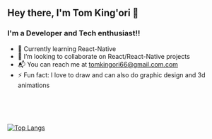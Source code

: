 ## Hey there, I'm Tom King'ori 👋 

### I'm a Developer and Tech enthusiast!!

- 🌱 Currently learning React-Native
- 👯 I’m looking to collaborate on React/React-Native projects
- 📬 You can reach me at <a href="tomkingori66@gmail.com">tomkingori66@gmail.com.com</a>
- ⚡ Fun fact: I love to draw and can also do graphic design and 3d animations

<!-- 
### Languages and Tools:

<img align="left" alt="HTML5" width="26px" src="https://cdn.jsdelivr.net/gh/devicons/devicon/icons/html5/html5-original.svg" style="padding-right:10px;" />
<img align="left" alt="CSS3" width="26px" src="https://cdn.jsdelivr.net/gh/devicons/devicon/icons/css3/css3-original.svg" style="padding-right:10px;" />
<img align="left" alt="JavaScript" width="26px" src="https://cdn.jsdelivr.net/gh/devicons/devicon/icons/javascript/javascript-original.svg" style="padding-right:10px;" />
<img align="left" alt="React" width="26px" src="https://cdn.jsdelivr.net/gh/devicons/devicon/icons/react/react-original.svg" style="padding-right:10px;" />
<img align="left" alt="NextJS" width="26px" src="https://cdn.jsdelivr.net/gh/devicons/devicon/icons/nextjs/nextjs-original.svg" style="padding-right:10px;" />
<img align="left" alt="Python" width="26px" src="https://cdn.jsdelivr.net/gh/devicons/devicon/icons/python/python-original.svg" style="padding-right:10px;" />
<img align="left" alt="Flask" width="26px" src="./img/flask-light.png#gh-dark-mode-only" style="padding-right:10px;" />
<img align="left" alt="MySQL" width="26px" src="https://cdn.jsdelivr.net/gh/devicons/devicon/icons/mysql/mysql-original.svg" style="padding-right:10px;" />
<img align="left" alt="SQLAlchemy" width="26px" src="https://cdn.jsdelivr.net/gh/devicons/devicon/icons/sqlalchemy/sqlalchemy-original.svg" style="padding-right:10px;" />
<img align="left" alt="Git" width="26px" src="https://cdn.jsdelivr.net/gh/devicons/devicon/icons/git/git-original.svg" style="padding-right:10px;" />
<img align="left" alt="Terminal" width="26px" src="./img/terminal-light.svg#gh-light-mode-only" />
<img align="left" alt="Terminal" width="26px" src="./img/terminal-dark.svg#gh-dark-mode-only" />
-->

<br />
<br />
<br />

[![Top Langs](https://github-readme-stats.vercel.app/api/top-langs/?username=TomKingori&layout=compact)](https://github.com/anuraghazra/github-readme-stats)
